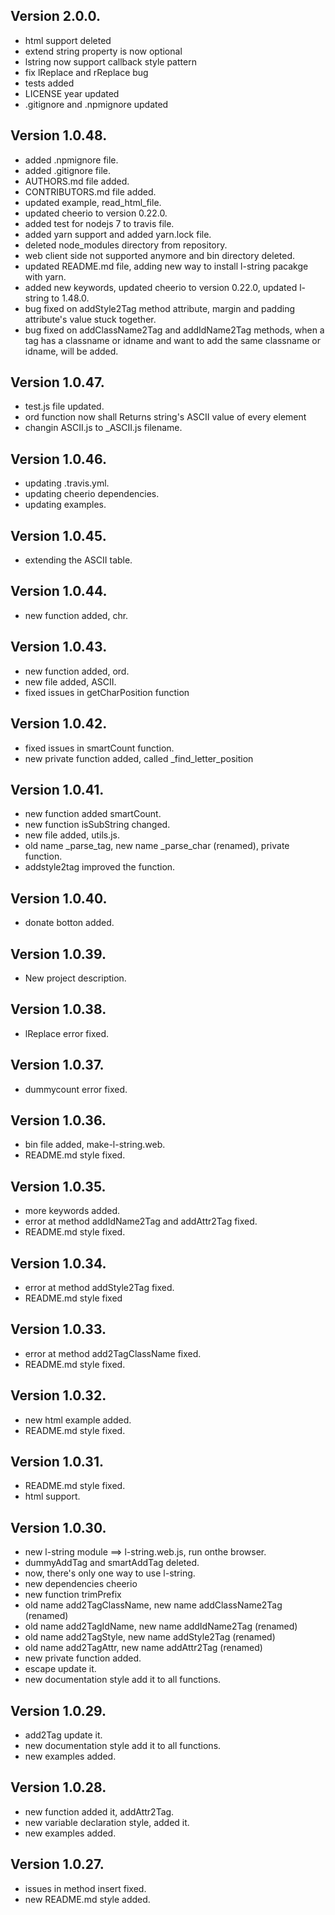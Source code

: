 Version 2.0.0.
--------------
* html support deleted
* extend string property is now optional
* lstring now support callback style pattern 
* fix lReplace and rReplace bug
* tests added
* LICENSE year updated
* .gitignore and .npmignore updated


Version 1.0.48.
---------------
* added .npmignore file.
* added .gitignore file.
* AUTHORS.md file added.
* CONTRIBUTORS.md file added.
* updated example, read_html_file.
* updated cheerio to version 0.22.0.
* added test for nodejs 7 to travis file.
* added yarn support and added yarn.lock file.
* deleted node_modules directory from repository.
* web client side not supported anymore and bin directory deleted.
* updated README.md file, adding new way to install l-string pacakge with yarn.
* added new keywords, updated cheerio to version 0.22.0, updated l-string to 1.48.0.
* bug fixed on addStyle2Tag method attribute, margin and padding attribute's value stuck together.
* bug fixed on addClassName2Tag and addIdName2Tag methods, when a tag has a classname or idname and want to add the same   classname or idname, will be added.

Version 1.0.47.
---------------
* test.js file updated.
* ord function now shall Returns string's ASCII value  of every element
* changin ASCII.js to _ASCII.js filename.


Version 1.0.46.
---------------
* updating .travis.yml.
* updating  cheerio dependencies.
* updating  examples.

Version 1.0.45.
---------------
* extending the ASCII table.

Version 1.0.44.
---------------
* new function added, chr.

Version 1.0.43.
---------------
* new function added, ord.
* new file added, ASCII.
* fixed issues in getCharPosition function

Version 1.0.42.
---------------
* fixed issues in smartCount function.
* new private function added, called _find_letter_position


Version 1.0.41.
---------------
* new function added smartCount.
* new function isSubString changed.
* new file added, utils.js.
* old name _parse_tag, new name _parse_char (renamed), private function.
* addstyle2tag improved the function.

Version 1.0.40.
---------------
* donate botton added.

Version 1.0.39.
---------------
* New project description.

Version 1.0.38.
---------------
* lReplace error fixed.

Version 1.0.37.
---------------
* dummycount error fixed.

Version 1.0.36.
---------------
* bin file added, make-l-string.web.
* README.md style fixed.

Version 1.0.35.
---------------
* more keywords added.
* error at method addIdName2Tag and addAttr2Tag fixed.
* README.md style fixed.

Version 1.0.34.
---------------
* error at method addStyle2Tag fixed.
* README.md style fixed

Version 1.0.33.
---------------
* error at method add2TagClassName fixed.
* README.md style fixed.

Version 1.0.32.
---------------
* new html example added.
* README.md style fixed.

Version 1.0.31.
---------------
* README.md style fixed.
* html support.

Version 1.0.30.
---------------
* new l-string module ==> l-string.web.js, run onthe browser.
* dummyAddTag and smartAddTag deleted.
* now, there's only one way to use l-string.
* new dependencies cheerio
* new function trimPrefix
* old name add2TagClassName, new name addClassName2Tag (renamed)
* old name add2TagIdName, new name addIdName2Tag (renamed)
* old name add2TagStyle, new name addStyle2Tag (renamed)
* old name add2TagAttr, new name addAttr2Tag (renamed)
* new private function added.
* escape update it.
* new documentation style add it to all functions.

Version 1.0.29.
---------------
* add2Tag update it.
* new documentation style add it to all functions.
* new examples added. 

Version 1.0.28.
---------------
* new function added it, addAttr2Tag.
* new variable declaration style, added it. 
* new examples added. 

Version 1.0.27.
---------------
* issues in method insert fixed.
* new README.md style added.
